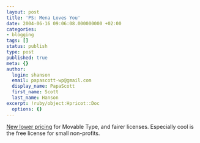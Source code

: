 ```yaml
---
layout: post
title: 'PS: Mena Loves You'
date: 2004-06-16 09:06:08.000000000 +02:00
categories:
- blogging
tags: []
status: publish
type: post
published: true
meta: {}
author:
  login: shanson
  email: papascott-wp@gmail.com
  display_name: PapaScott
  first_name: Scott
  last_name: Hanson
excerpt: !ruby/object:Hpricot::Doc
  options: {}
---
```

<p><a href="http://www.sixapart.com/log/2004/06/announcing_pric.shtml" title="Six Log: Announcing Pricing & Licensing Changes to Movable Type">New lower pricing</a> for Movable Type, and fairer licenses. Especially cool is the free license for small non-profits.</p>
